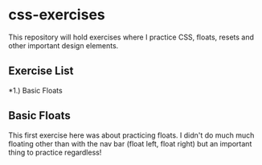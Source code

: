 # css-exercises
This repository will hold exercises where I practice CSS, floats, resets and other important design elements. 

## Exercise List 
*1.) Basic Floats 

## Basic Floats 
This first exercise here was about practicing floats. I didn't do much much floating other than with the nav bar (float left, float right) but an important thing to practice regardless! 
